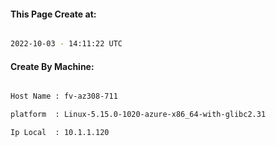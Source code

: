 
   
#### This Page Create at:

```bash

2022-10-03 - 14:11:22 UTC

```

#### Create By Machine:

```bash

Host Name : fv-az308-711

platform  : Linux-5.15.0-1020-azure-x86_64-with-glibc2.31

Ip Local  : 10.1.1.120

```

